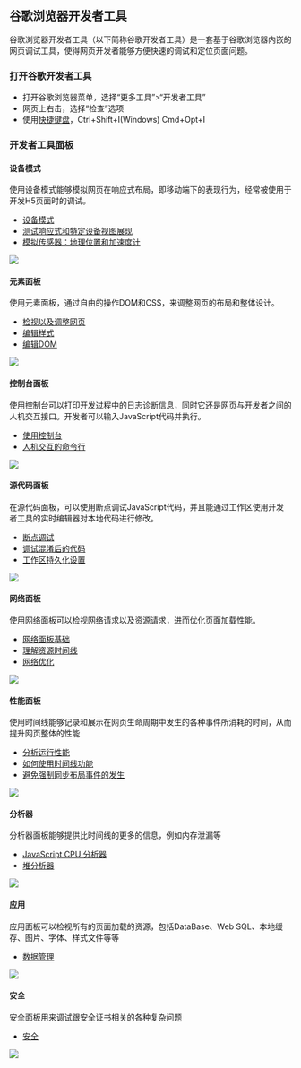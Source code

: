 ## 谷歌浏览器开发者工具
谷歌浏览器开发者工具（以下简称谷歌开发者工具）是一套基于谷歌浏览器内嵌的网页调试工具，使得网页开发者能够方便快速的调试和定位页面问题。

### 打开谷歌开发者工具
* 打开谷歌浏览器菜单，选择“更多工具”>“开发者工具”
* 网页上右击，选择“检查”选项
* 使用[快捷键盘](快捷键.md)，Ctrl+Shift+I(Windows) Cmd+Opt+I

### 开发者工具面板

#### 设备模式
使用设备模式能够模拟网页在响应式布局，即移动端下的表现行为，经常被使用于开发H5页面时的调试。
* [设备模式](模拟移动设备.md)
* [测试响应式和特定设备视图展现](响应式设备视图.md)
* [模拟传感器：地理位置和加速度计](模拟位置和加速度计.md)

![](https://developers.google.cn/web/tools/chrome-devtools/images/device-mode.png)

#### 元素面板
使用元素面板，通过自由的操作DOM和CSS，来调整网页的布局和整体设计。
* [检视以及调整网页](元素面板.md)
* [编辑样式](编辑样式.md)
* [编辑DOM](编辑dom.md)

![](https://developers.google.cn/web/tools/chrome-devtools/images/panels/elements.png)

#### 控制台面板
使用控制台可以打印开发过程中的日志诊断信息，同时它还是网页与开发者之间的人机交互接口。开发者可以输入JavaScript代码并执行。
* [使用控制台](控制台面板.md)
* [人机交互的命令行](命令行.md)

![](https://developers.google.cn/web/tools/chrome-devtools/images/panels/console.png)

#### 源代码面板
在源代码面板，可以使用断点调试JavaScript代码，并且能通过工作区使用开发者工具的实时编辑器对本地代码进行修改。
* [断点调试](代码调试.md)
* [调试混淆后的代码](格式化混淆的代码.md)
* [工作区持久化设置](工作空间.md)

![](https://developers.google.cn/web/tools/chrome-devtools/images/panels/sources.png)

#### 网络面板
使用网络面板可以检视网络请求以及资源请求，进而优化页面加载性能。
* [网络面板基础](网络.md)
* [理解资源时间线](网络请求加载时间线.md)
* [网络优化](性能优化.md)

![](https://developers.google.cn/web/tools/chrome-devtools/images/panels/network.png)

#### 性能面板

使用时间线能够记录和展示在网页生命周期中发生的各种事件所消耗的时间，从而提升网页整体的性能
* [分析运行性能](时间线.md)
* [如何使用时间线功能](如何使用时间线.md)
* [避免强制同步布局事件的发生](强制同步布局.md)

![](https://developers.google.cn/web/tools/chrome-devtools/images/timeline-panel.png)

#### 分析器
分析器面板能够提供比时间线的更多的信息，例如内存泄漏等
* [JavaScript CPU 分析器](代码执行优化.md)
* [堆分析器](解决内存问题.md)

![](https://developers.google.cn/web/tools/chrome-devtools/images/profiles-panel.png)

#### 应用
应用面板可以检视所有的页面加载的资源，包括DataBase、Web SQL、本地缓存、图片、字体、样式文件等等
* [数据管理](检视以及管理缓存.md)

![](https://developers.google.cn/web/tools/chrome-devtools/images/application-panel.png)

#### 安全
安全面板用来调试跟安全证书相关的各种复杂问题
* [安全](安全.md)

![](https://developers.google.cn/web/tools/chrome-devtools/images/security-panel.png)